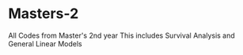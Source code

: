 # Masters-2
All Codes from Master's 2nd year
This includes Survival Analysis and General Linear Models
